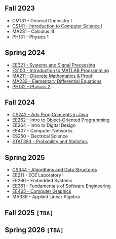## Fall 2023
- CM131 - General Chemistry I
- [CS141 - Introduction to Computer Science I](f23/CS141.md)
- MA231 - Calculus III
- PH131 - Physics 1

## Spring 2024
- [EE321 - Systems and Signal Processing](s24/EE321.md)
- [ES100 - Introduction to MATLAB Programming](s24/ES100.md)
- [MA211 - Discrete Mathematics & Proof](s24/MA211.md)
- [MA232 - Elementary Differential Equations](s24/MA232.md)
- [PH132 - Physics 2](s24/PH132.md)

## Fall 2024
- [CS242 - Adv Prog Concepts in Java](https://github.com/servusdei2018/clack)
- [EE262 - Intro to Object-Oriented Programming](https://github.com/servusdei2018/slinky)
- EE264 - Intro to Digital Design
- EE407 - Computer Networks
- ES250 - Electrical Science
- [STAT383 - Probability and Statistics](https://github.com/servusdei2018/stat383-project)

## Spring 2025
- [CS344 - Algorithms and Data Structures](https://github.com/servusdei2018/cs344)
- EE211 - ECE Laboratory I
- EE260 - Embedded Systems
- EE361 - Fundamentals of Software Engineering
- [EE465 - Computer Graphics](https://github.com/servusdei2018/cs452)
- MA339 - Applied Linear Algebra

## Fall 2025 `[TBA]`
## Spring 2026 `[TBA]`
